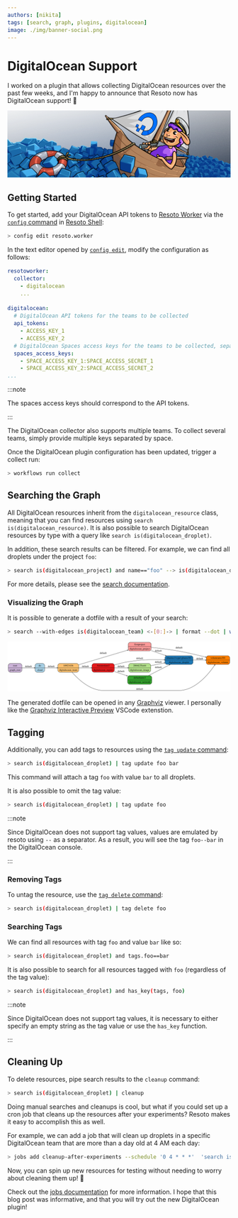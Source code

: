 ```yaml
---
authors: [nikita]
tags: [search, graph, plugins, digitalocean]
image: ./img/banner-social.png
---
```


# DigitalOcean Support

I worked on a plugin that allows collecting DigitalOcean resources over the past few weeks, and I'm happy to announce that Resoto now has DigitalOcean support! 🌊

![Sheep Sailing Through DigitalOcean](./img/banner.png)

<!--truncate-->

## Getting Started

To get started, add your DigitalOcean API tokens to [Resoto Worker](/docs/concepts/components/worker) via the [`config` command](/docs/reference/cli/setup-commands/configs) in [Resoto Shell](/docs/concepts/components/shell):

```bash
> config edit resoto.worker
```

In the text editor opened by [`config edit`](/docs/reference/cli/setup-commands/configs/edit), modify the configuration as follows:

```yaml
resotoworker:
  collector:
    - digitalocean
    ...

digitalocean:
  # DigitalOcean API tokens for the teams to be collected
  api_tokens:
    - ACCESS_KEY_1
    - ACCESS_KEY_2
  # DigitalOcean Spaces access keys for the teams to be collected, separated by colons
  spaces_access_keys:
    - SPACE_ACCESS_KEY_1:SPACE_ACCESS_SECRET_1
    - SPACE_ACCESS_KEY_2:SPACE_ACCESS_SECRET_2
...
```

:::note

The spaces access keys should correspond to the API tokens.

:::

The DigitalOcean collector also supports multiple teams. To collect several teams, simply provide multiple keys separated by space.

Once the DigitalOcean plugin configuration has been updated, trigger a collect run:

```bash
> workflows run collect
```

<!--truncate-->

## Searching the Graph

All DigitalOcean resources inherit from the `digitalocean_resource` class, meaning that you can find resources using `search is(digitalocean_resource)`. It is also possible to search DigitalOcean resources by type with a query like `search is(​​digitalocean_droplet)`.

In addition, these search results can be filtered. For example, we can find all droplets under the project `foo`:

```bash
> search is(digitalocean_project) and name=="foo" --> is(digitalocean_droplet)
```

For more details, please see the [search documentation](/docs/reference/search).

### Visualizing the Graph

It is possible to generate a dotfile with a result of your search:

```bash
> search --with-edges is(digitalocean_team) <-[0:]-> | format --dot | write out.dot
```

![graph](./img/graph.svg)

The generated dotfile can be opened in any [Graphviz](https://graphviz.org) viewer. I personally like the [Graphviz Interactive Preview](https://marketplace.visualstudio.com/items?itemName=tintinweb.graphviz-interactive-preview) VSCode extenstion.

## Tagging

Additionally, you can add tags to resources using the [`tag update` command](/docs/reference/cli/action-commands/tag/update):

```bash
> search is(digitalocean_droplet) | tag update foo bar
```

This command will attach a tag `foo` with value `bar` to all droplets.

It is also possible to omit the tag value:

```bash
> search is(digitalocean_droplet) | tag update foo
```

:::note

Since DigitalOcean does not support tag values, values are emulated by resoto using `--` as a separator. As a result, you will see the tag `foo--bar` in the DigitalOcean console.

:::

### Removing Tags

To untag the resource, use the [`tag delete` command](/docs/reference/cli/action-commands/tag/delete):

```bash
> search is(digitalocean_droplet) | tag delete foo
```

### Searching Tags

We can find all resources with tag `foo` and value `bar` like so:

```bash
> search is(digitalocean_droplet) and tags.foo==bar
```

It is also possible to search for all resources tagged with `foo` (regardless of the tag value):

```bash
> search is(digitalocean_droplet) and has_key(tags, foo)
```

:::note

Since DigitalOcean does not support tag values, it is necessary to either specify an empty string as the tag value or use the `has_key` function.

:::

## Cleaning Up

To delete resources, pipe search results to the `cleanup` command:

```bash
> search is(​​digitalocean_droplet) | cleanup
```

Doing manual searches and cleanups is cool, but what if you could set up a cron job that cleans up the resources after your experiments? Resoto makes it easy to accomplish this as well.

For example, we can add a job that will clean up droplets in a specific DigitalOcean team that are more than a day old at 4 AM each day:

```bash
> jobs add cleanup-after-experiments --schedule '0 4 * * *'  'search is(digitalocean_droplet) and /ancestors.account.reported.id=="1234567" and age > 1d | cleanup'
```

Now, you can spin up new resources for testing without needing to worry about cleaning them up! 🎉

Check out the [jobs documentation](https://resoto.com/docs/concepts/automation/job) for more information. I hope that this blog post was informative, and that you will try out the new DigitalOcean plugin!
